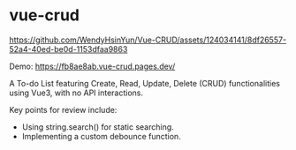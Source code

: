 # vue-crud

https://github.com/WendyHsinYun/Vue-CRUD/assets/124034141/8df26557-52a4-40ed-be0d-1153dfaa9863

Demo: https://fb8ae8ab.vue-crud.pages.dev/

A To-do List featuring Create, Read, Update, Delete (CRUD) functionalities using Vue3, with no API interactions. 

Key points for review include:

* Using string.search() for static searching.
* Implementing a custom debounce function.

